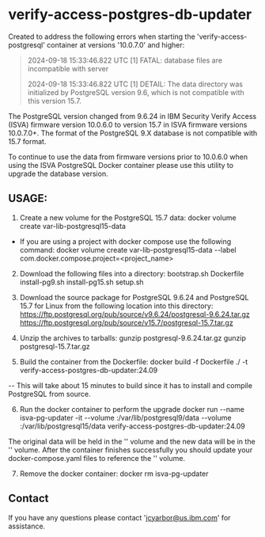 # verify-access-postgres-db-updater

Created to address the following errors when starting the 'verify-access-postgresql' container at versions '10.0.7.0' and higher:
>2024-09-18 15:33:46.822 UTC [1] FATAL:  database files are incompatible with server
>
>2024-09-18 15:33:46.822 UTC [1] DETAIL:  The data directory was initialized by PostgreSQL version 9.6, which is not compatible with this version 15.7.

The PostgreSQL version changed from 9.6.24 in IBM Security Verify Access (ISVA) firmware version 10.0.6.0 to version 15.7 in ISVA firmware versions 10.0.7.0+.
The format of the PostgreSQL 9.X database is not compatible with 15.7 format.

To continue to use the data from firmware versions prior to 10.0.6.0 when using the ISVA PostgreSQL Docker container please use
this utility to upgrade the database version.

## USAGE:
1) Create a new volume for the PostgreSQL 15.7 data:
docker volume create var-lib-postgresql15-data
 - If you are using a project with docker compose use the following command:
docker volume create var-lib-postgresql15-data --label com.docker.compose.project=<project_name>

2) Download the following files into a directory:
bootstrap.sh
Dockerfile
install-pg9.sh
install-pg15.sh
setup.sh

3) Download the source package for PostgreSQL 9.6.24 and PostgreSQL 15.7 for Linux from the following location into this directory:
https://ftp.postgresql.org/pub/source/v9.6.24/postgresql-9.6.24.tar.gz
https://ftp.postgresql.org/pub/source/v15.7/postgresql-15.7.tar.gz

4) Unzip the archives to tarballs:
gunzip postgresql-9.6.24.tar.gz
gunzip postgresql-15.7.tar.gz

5) Build the container from the Dockerfile:
docker build -f Dockerfile ./ -t verify-access-postgres-db-updater:24.09

-- This will take about 15 minutes to build since it has to install and compile PostgreSQL from source.

6) Run the docker container to perform the upgrade
docker run --name isva-pg-updater -it --volume <var-lib-postgresql-data>:/var/lib/postgresql9/data --volume <var-lib-postgresql15-data>:/var/lib/postgresql15/data verify-access-postgres-db-updater:24.09

The original data will be held in the '<var-lib-postgresql-data>' volume and the new data will be in the '<var-lib-postgresql15-data>' volume.
After the container finishes successfully you should update your docker-compose.yaml files to reference the '<var-lib-postgresql15-data>' volume.

7) Remove the docker container:
docker rm isva-pg-updater

## Contact
If you have any questions please contact 'jcyarbor@us.ibm.com' for assistance.
